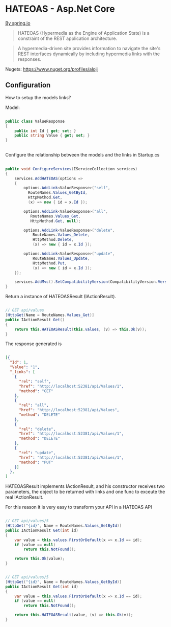 # HATEOAS - Asp.Net Core

[By spring.io](https://spring.io/understanding/HATEOAS) 

> HATEOAS (Hypermedia as the Engine of Application State) is a constraint of the REST application architecture.
 
> A hypermedia-driven site provides information to navigate the site's REST interfaces dynamically by including hypermedia links with the responses.

Nugets: https://www.nuget.org/profiles/aloji

## Configuration

How to setup the models links?

Model:

```csharp

public class ValueResponse
{
    public int Id { get; set; }
    public string Value { get; set; }
}
   
```

Configure the relationship between the models and the links in Startup.cs

```csharp
   
public void ConfigureServices(IServiceCollection services)
{
    services.AddHATEOAS(options => 
    {
        options.AddLink<ValueResponse>("self",
          RouteNames.Values_GetById,
          HttpMethod.Get,
          (x) => new { id = x.Id });

        options.AddLink<ValueResponse>("all",
           RouteNames.Values_Get,
           HttpMethod.Get, null);

        options.AddLink<ValueResponse>("delete",
            RouteNames.Values_Delete,
            HttpMethod.Delete,
            (x) => new { id = x.Id });

        options.AddLink<ValueResponse>("update",
            RouteNames.Values_Update,
            HttpMethod.Put,
            (x) => new { id = x.Id });
    });

    services.AddMvc().SetCompatibilityVersion(CompatibilityVersion.Version_2_2);
}

```

Return a instance of HATEOASResult (IActionResult).

```csharp

// GET api/values
[HttpGet(Name = RouteNames.Values_Get)]
public IActionResult Get()
{
    return this.HATEOASResult(this.values, (v) => this.Ok(v));
}

```
The response generated is

```json

[{
  "Id": 1,
  "Value": "1",
  "_links": [
    {
      "rel": "self",
      "href": "http://localhost:52381/api/Values/1",
      "method": "GET"
    },
    {
      "rel": "all",
      "href": "http://localhost:52381/api/Values",
      "method": "DELETE"
    },
    {
      "rel": "delete",
      "href": "http://localhost:52381/api/Values/1",
      "method": "DELETE"
    },
    {
      "rel": "update",
      "href": "http://localhost:52381/api/Values/1",
      "method": "PUT"
    }]
  },
]

```

HATEOASResult implements IActionResult, and his constructor receives two parameters, the object to be returned with links and one func to exceute the real IActionResult. 

For this reason it is very easy to transform your API in a HATEOAS API

```csharp

// GET api/values/5
[HttpGet("{id}", Name = RouteNames.Values_GetById)]
public IActionResult Get(int id)
{
    var value = this.values.FirstOrDefault(x => x.Id == id);
    if (value == null)
        return this.NotFound();

    return this.Ok(value);
}


// GET api/values/5
[HttpGet("{id}", Name = RouteNames.Values_GetById)]
public IActionResult Get(int id)
{
    var value = this.values.FirstOrDefault(x => x.Id == id);
    if (value == null)
        return this.NotFound();

    return this.HATEOASResult(value, (v) => this.Ok(v));
}

```
